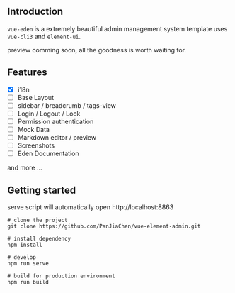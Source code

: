 ## Introduction

`vue-eden` is a extremely beautiful admin management system template uses `vue-cli3` and `element-ui`. 

preview comming soon, all the goodness is worth waiting for.

## Features

- [x] i18n
- [ ] Base Layout
- [ ] sidebar / breadcrumb / tags-view
- [ ] Login / Logout / Lock
- [ ] Permission authentication
- [ ] Mock Data
- [ ] Markdown editor / preview
- [ ] Screenshots
- [ ] Eden Documentation

and more ...

## Getting started

serve script will automatically open http://localhost:8863

```
# clone the project
git clone https://github.com/PanJiaChen/vue-element-admin.git

# install dependency
npm install

# develop
npm run serve 

# build for production environment
npm run build
```
